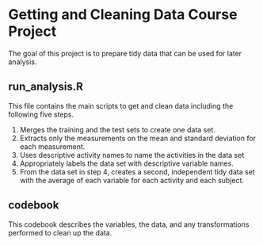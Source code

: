 # Getting and Cleaning Data Course Project
The goal of this project is to prepare tidy data that can be used for later analysis. 


## run_analysis.R
This file contains the main scripts to get and clean data including the following five steps.

 1. Merges the training and the test sets to create one data set.
 2. Extracts only the measurements on the mean and standard deviation for each measurement. 
 3. Uses descriptive activity names to name the activities in the data set 
 4. Appropriately labels the data set with descriptive variable names. 
 5. From the data set in step 4, creates a second, independent tidy data set with the average of each variable for each activity and each subject.


## codebook 
This codebook describes the variables, the data, and any transformations performed to clean up the data.